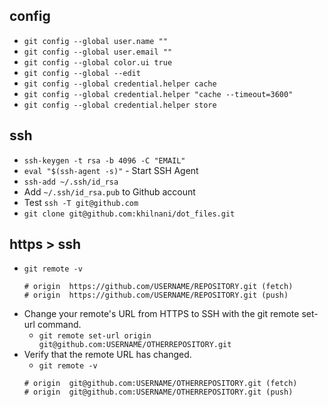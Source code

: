 config
-----------

- `git config --global user.name ""`
- `git config --global user.email ""`
- `git config --global color.ui true`
- `git config --global --edit`
- `git config --global credential.helper cache`
- `git config --global credential.helper "cache --timeout=3600"`
- `git config --global credential.helper store`

ssh
----------
- `ssh-keygen -t rsa -b 4096 -C "EMAIL"`
- `eval "$(ssh-agent -s)"` - Start SSH Agent
- `ssh-add ~/.ssh/id_rsa`
- Add `~/.ssh/id_rsa.pub` to Github account
- Test `ssh -T git@github.com`
- `git clone git@github.com:khilnani/dot_files.git`

https > ssh
-----------
- `git remote -v`
  ```
  # origin  https://github.com/USERNAME/REPOSITORY.git (fetch)
  # origin  https://github.com/USERNAME/REPOSITORY.git (push)
  ```
- Change your remote's URL from HTTPS to SSH with the git remote set-url command.
  - `git remote set-url origin git@github.com:USERNAME/OTHERREPOSITORY.git`
- Verify that the remote URL has changed.
  - `git remote -v`
  ```
  # origin  git@github.com:USERNAME/OTHERREPOSITORY.git (fetch)
  # origin  git@github.com:USERNAME/OTHERREPOSITORY.git (push)
  ```

